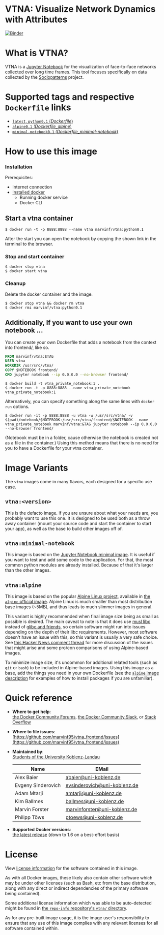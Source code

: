 # VTNA: Visualize Network Dynamics with Attributes
[![Binder](https://mybinder.org/badge.svg)](https://hub.mybinder.org/user/marvinf95-vtna_frontend-gs3u26rf/notebooks/frontend/vtna.ipynb)

# What is VTNA?
VTNA  is a [Jupyter Notebook](https://jupyter.org/) for the visualization of face-to-face networks collected over long time frames. 
This tool focuses specifically on data collected by the [Sociopatterns](http://www.sociopatterns.org/) project.

# Supported tags and respective `Dockerfile` links
-	[`latest`, `python0.1` (*Dockerfile*)](https://github.com/marvinf95/vtna_frontend/blob/master/Dockerfile)
-	[`alpine0.1` (*Dockerfile_alpine*)](https://github.com/marvinf95/vtna_frontend/blob/master/Dockerfile_alpine)
-	[`minimal-notebook0.1` (*Dockerfile_minimal-notebook*)](https://github.com/marvinf95/vtna_frontend/blob/master/Dockerfile_minimal-notebook)

# How to use this image

### Installation
Prerequisites:
* Internet connection
* [Installed docker](https://docs.docker.com/engine/installation/)
  * Running docker service
  * Docker CLI

## Start a vtna container
```console
$ docker run -t -p 8888:8888 --name vtna marvinf/vtna:python0.1
```
After the start you can open the notebook by copying the shown link in the terminal to the browser.

### Stop and start container
```console
$ docker stop vtna
$ docker start vtna
```

### Cleanup
Delete the docker container and the image.
```console
$ docker stop vtna && docker rm vtna
$ docker rmi marvinf/vtna:python0.1
```

## Additionally, If you want to use your own notebook ...
You can create your own Dockerfile that adds a notebook from the context into frontend/, like so.
```dockerfile
FROM marvinf/vtna:$TAG
USER vtna
WORKDIR /usr/src/vtna/
COPY $NOTEBOOK frontend/
CMD jupyter notebook --ip 0.0.0.0 --no-browser frontend/
```
```console
$ docker build -t vtna_private_notebook:1 .
$ docker run -t -p 8888:8888 --name vtna_private_notebook vtna_private_notebook:1
```

Alternatively, you can specify something along the same lines with `docker run` options.
```console
$ docker run -it -p 8888:8888 -u vtna -w /usr/src/vtna/ -v $(pwd)/notebook/$NOTEBOOK:/usr/src/vtna/frontend/$NOTEBOOK --name vtna_private_notebook marvinf/vtna:&TAG jupyter notebook --ip 0.0.0.0 --no-browser frontend/
```
(Notebook must be in a folder, cause otherwise the notebook is created not as a file in the container.)
Using this method means that there is no need for you to have a Dockerfile for your vtna container.

# Image Variants
The `vtna` images come in many flavors, each designed for a specific use case.

## `vtna:<version>`
This is the defacto image. If you are unsure about what your needs are, you probably want to use this one. It is designed to be used both as a throw away container (mount your source code and start the container to start your app), as well as the base to build other images off of.

## `vtna:minimal-notebook`
This image is based on the [Jupyter Notebook minimal image](https://hub.docker.com/r/jupyter/minimal-notebook/). It is useful if you want to test and add some code to the application. For that, the most common python modules are already installed. Because of that it's larger than the other images.

## `vtna:alpine`
This image is based on the popular [Alpine Linux project](http://alpinelinux.org), available in [the `alpine` official image](https://hub.docker.com/_/alpine). Alpine Linux is much smaller than most distribution base images (~5MB), and thus leads to much slimmer images in general.

This variant is highly recommended when final image size being as small as possible is desired. The main caveat to note is that it does use [musl libc](http://www.musl-libc.org) instead of [glibc and friends](http://www.etalabs.net/compare_libcs.html), so certain software might run into issues depending on the depth of their libc requirements. However, most software doesn't have an issue with this, so this variant is usually a very safe choice. See [this Hacker News comment thread](https://news.ycombinator.com/item?id=10782897) for more discussion of the issues that might arise and some pro/con comparisons of using Alpine-based images.

To minimize image size, it's uncommon for additional related tools (such as `git` or `bash`) to be included in Alpine-based images. Using this image as a base, add the things you need in your own Dockerfile (see the [`alpine` image description](https://hub.docker.com/_/alpine/) for examples of how to install packages if you are unfamiliar).

# Quick reference
-	**Where to get help**:  
	[the Docker Community Forums](https://forums.docker.com/), [the Docker Community Slack](https://blog.docker.com/2016/11/introducing-docker-community-directory-docker-community-slack/), or [Stack Overflow](https://stackoverflow.com/search?tab=newest&q=docker)

-	**Where to file issues**:  
	[https://github.com/marvinf95/vtna_frontend/issues](https://github.com/marvinf95/vtna_frontend/issues)

-	**Maintained by**:  
	[Students of the University Koblenz-Landau](https://www.uni-koblenz-landau.de/)

    | Name              | EMail                        |
    | --------          | --------                     |
    | Alex Baier        | abaier@uni-koblenz.de        |
    | Evgeny Sinderovich| evsinderovich@uni-koblenz.de |
    | Adam Mtarji       | amtarji@uni-koblenz.de       |
    | Kim Ballmes       | ballmes@uni-koblenz.de       |
    | Marvin Forster    | marvinforster@uni-koblenz.de |
    | Philipp Töws      | ptoews@uni-koblenz.de        |

-	**Supported Docker versions**:  
	[the latest release](https://github.com/docker/docker-ce/releases/latest) (down to 1.6 on a best-effort basis)

# License
View [license information](https://github.com/marvinf95/vtna_frontend/blob/master/LICENSE) for the software contained in this image.

As with all Docker images, these likely also contain other software which may be under other licenses (such as Bash, etc from the base distribution, along with any direct or indirect dependencies of the primary software being contained).

Some additional license information which was able to be auto-detected might be found in [the `repo-info` repository's `vtna/` directory](https://github.com/marvinf95/vtna_frontend/blob/master/LICENSE).

As for any pre-built image usage, it is the image user's responsibility to ensure that any use of this image complies with any relevant licenses for all software contained within.
